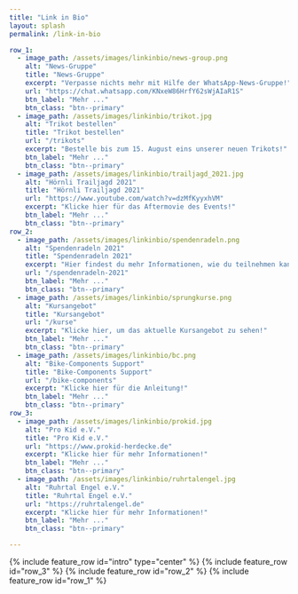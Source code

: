 ```yaml
---
title: "Link in Bio"
layout: splash
permalink: /link-in-bio

row_1:
  - image_path: /assets/images/linkinbio/news-group.png
    alt: "News-Gruppe"
    title: "News-Gruppe"
    excerpt: "Verpasse nichts mehr mit Hilfe der WhatsApp-News-Gruppe!"
    url: "https://chat.whatsapp.com/KNxeW86HrfY62sWjAIaR1S"
    btn_label: "Mehr ..."
    btn_class: "btn--primary"
  - image_path: /assets/images/linkinbio/trikot.jpg
    alt: "Trikot bestellen"
    title: "Trikot bestellen"
    url: "/trikots"
    excerpt: "Bestelle bis zum 15. August eins unserer neuen Trikots!"
    btn_label: "Mehr ..."
    btn_class: "btn--primary"
  - image_path: /assets/images/linkinbio/trailjagd_2021.jpg
    alt: "Hörnli Trailjagd 2021"
    title: "Hörnli Trailjagd 2021"
    url: "https://www.youtube.com/watch?v=dzMfKyyxhVM"
    excerpt: "Klicke hier für das Aftermovie des Events!"
    btn_label: "Mehr ..."
    btn_class: "btn--primary"
row_2:
  - image_path: /assets/images/linkinbio/spendenradeln.png
    alt: "Spendenradeln 2021"
    title: "Spendenradeln 2021"
    excerpt: "Hier findest du mehr Informationen, wie du teilnehmen kannst!"
    url: "/spendenradeln-2021"
    btn_label: "Mehr ..."
    btn_class: "btn--primary"
  - image_path: /assets/images/linkinbio/sprungkurse.png
    alt: "Kursangebot"
    title: "Kursangebot"
    url: "/kurse"
    excerpt: "Klicke hier, um das aktuelle Kursangebot zu sehen!"
    btn_label: "Mehr ..."
    btn_class: "btn--primary"
  - image_path: /assets/images/linkinbio/bc.png
    alt: "Bike-Components Support"
    title: "Bike-Components Support"
    url: "/bike-components"
    excerpt: "Klicke hier für die Anleitung!"
    btn_label: "Mehr ..."
    btn_class: "btn--primary"
row_3:
  - image_path: /assets/images/linkinbio/prokid.jpg
    alt: "Pro Kid e.V."
    title: "Pro Kid e.V."
    url: "https://www.prokid-herdecke.de"
    excerpt: "Klicke hier für mehr Informationen!"
    btn_label: "Mehr ..."
    btn_class: "btn--primary"
  - image_path: /assets/images/linkinbio/ruhrtalengel.jpg
    alt: "Ruhrtal Engel e.V."
    title: "Ruhrtal Engel e.V."
    url: "https://ruhrtalengel.de"
    excerpt: "Klicke hier für mehr Informationen!"
    btn_label: "Mehr ..."
    btn_class: "btn--primary"

---
```


{% include feature_row id="intro" type="center" %}
{% include feature_row id="row_3" %}
{% include feature_row id="row_2" %}
{% include feature_row id="row_1" %}
